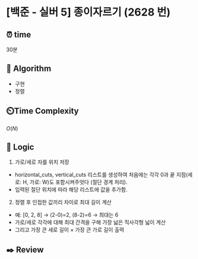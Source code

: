 # [백준 - 실버 5] 종이자르기 (2628 번)

## ⏰  **time**

30분

## :pushpin: **Algorithm**
 
- 구현
- 정렬

## ⏲️**Time Complexity**

$O(N)$

## :round_pushpin: **Logic**

1. 가로/세로 자를 위치 저장
- horizontal_cuts, vertical_cuts 리스트를 생성하여 처음에는 각각 0과 끝 지점(세로: H, 가로: W)도 포함시켜주엇다 (절단 경계 처리). 
- 입력된 절단 위치에 따라 해당 리스트에 값을 추가함.

2. 정렬 후 인접한 값끼리 차이로 최대 길이 계산
- 예: [0, 2, 8] → (2-0)=2, (8-2)=6 → 최대는 6 
- 가로/세로 각각에 대해 최대 간격을 구해 가장 넓은 직사각형 넓이 계산 
- 그리고 가장 큰 세로 길이 × 가장 큰 가로 길이 출력

## :black_nib: **Review**

